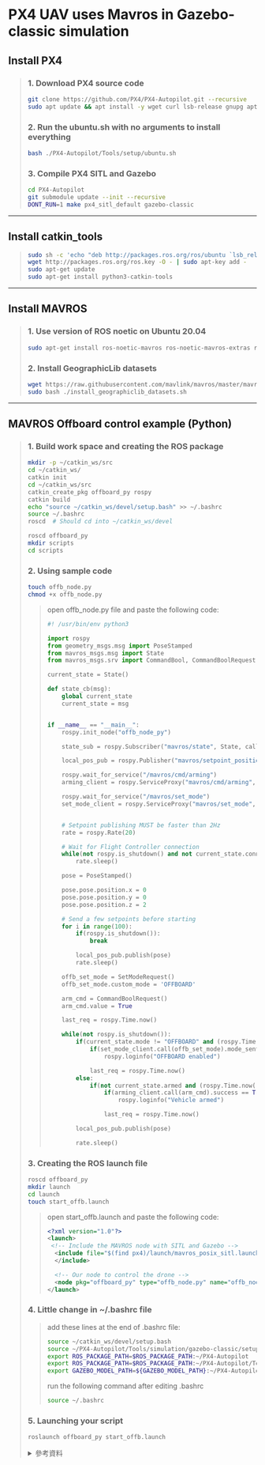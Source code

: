 # PX4 UAV uses Mavros in Gazebo-classic simulation

## Install PX4
> ### 1. Download PX4 source code
> ```bash
> git clone https://github.com/PX4/PX4-Autopilot.git --recursive
> sudo apt update && apt install -y wget curl lsb-release gnupg apt-utils
> ```
>
> ### 2. Run the ubuntu.sh with no arguments to install everything
> ```bash
> bash ./PX4-Autopilot/Tools/setup/ubuntu.sh
> ```
>
> ### 3. Compile PX4 SITL and Gazebo
> ```bash
> cd PX4-Autopilot
> git submodule update --init --recursive
> DONT_RUN=1 make px4_sitl_default gazebo-classic
> ```
---
## Install catkin_tools
> ```bash
> sudo sh -c 'echo "deb http://packages.ros.org/ros/ubuntu `lsb_release -sc` main" > /etc/apt/sources.list.d/ros-latest.list'
> wget http://packages.ros.org/ros.key -O - | sudo apt-key add -
> sudo apt-get update
> sudo apt-get install python3-catkin-tools
>  ```
---
## Install MAVROS
> ### 1. Use version of ROS noetic on Ubuntu 20.04
> ```bash
> sudo apt-get install ros-noetic-mavros ros-noetic-mavros-extras ros-noetic-mavros-msgs
> ```
>
> ### 2. Install GeographicLib datasets
> ```bash
> wget https://raw.githubusercontent.com/mavlink/mavros/master/mavros/scripts/install_geographiclib_datasets.sh
> sudo bash ./install_geographiclib_datasets.sh
> ```
> 
---
## MAVROS Offboard control example (Python)
> ### 1. Build work space and creating the ROS package
> ```bash
> mkdir -p ~/catkin_ws/src
> cd ~/catkin_ws/
> catkin init
> cd ~/catkin_ws/src
> catkin_create_pkg offboard_py rospy
> catkin build
> echo "source ~/catkin_ws/devel/setup.bash" >> ~/.bashrc
> source ~/.bashrc
> roscd  # Should cd into ~/catkin_ws/devel
>
> roscd offboard_py
> mkdir scripts
> cd scripts
> ```
>
> ### 2. Using sample code
> ```bash
> touch offb_node.py
> chmod +x offb_node.py
> ```
>> open offb_node.py file and paste the following code:
>> ```python
>> #! /usr/bin/env python3
>>
>> import rospy
>> from geometry_msgs.msg import PoseStamped
>> from mavros_msgs.msg import State
>> from mavros_msgs.srv import CommandBool, CommandBoolRequest, SetMode, SetModeRequest
>>
>> current_state = State()
>>
>> def state_cb(msg):
>>     global current_state
>>     current_state = msg
>>
>>
>> if __name__ == "__main__":
>>     rospy.init_node("offb_node_py")
>>
>>     state_sub = rospy.Subscriber("mavros/state", State, callback = state_cb)
>>
>>     local_pos_pub = rospy.Publisher("mavros/setpoint_position/local", PoseStamped, queue_size=10)
>>
>>     rospy.wait_for_service("/mavros/cmd/arming")
>>     arming_client = rospy.ServiceProxy("mavros/cmd/arming", CommandBool)
>>
>>     rospy.wait_for_service("/mavros/set_mode")
>>     set_mode_client = rospy.ServiceProxy("mavros/set_mode", SetMode)
>>
>>
>>     # Setpoint publishing MUST be faster than 2Hz
>>     rate = rospy.Rate(20)
>>
>>     # Wait for Flight Controller connection
>>     while(not rospy.is_shutdown() and not current_state.connected):
>>         rate.sleep()
>>
>>     pose = PoseStamped()
>>
>>     pose.pose.position.x = 0
>>     pose.pose.position.y = 0
>>     pose.pose.position.z = 2
>>
>>     # Send a few setpoints before starting
>>     for i in range(100):
>>         if(rospy.is_shutdown()):
>>             break
>>
>>         local_pos_pub.publish(pose)
>>         rate.sleep()
>>
>>     offb_set_mode = SetModeRequest()
>>     offb_set_mode.custom_mode = 'OFFBOARD'
>>
>>     arm_cmd = CommandBoolRequest()
>>     arm_cmd.value = True
>>
>>     last_req = rospy.Time.now()
>>
>>     while(not rospy.is_shutdown()):
>>         if(current_state.mode != "OFFBOARD" and (rospy.Time.now() - last_req) > rospy.Duration(5.0)):
>>             if(set_mode_client.call(offb_set_mode).mode_sent == True):
>>                 rospy.loginfo("OFFBOARD enabled")
>>
>>             last_req = rospy.Time.now()
>>         else:
>>             if(not current_state.armed and (rospy.Time.now() - last_req) > rospy.Duration(5.0)):
>>                 if(arming_client.call(arm_cmd).success == True):
>>                     rospy.loginfo("Vehicle armed")
>>
>>                 last_req = rospy.Time.now()
>>
>>         local_pos_pub.publish(pose)
>>
>>         rate.sleep()
>> ```
>
> ### 3. Creating the ROS launch file
> ```bash
> roscd offboard_py
> mkdir launch
> cd launch
> touch start_offb.launch
> ```
>> open start_offb.launch and paste the following code:
>> ```XML
>> <?xml version="1.0"?>
>> <launch>
>>  <!-- Include the MAVROS node with SITL and Gazebo -->
>>	 <include file="$(find px4)/launch/mavros_posix_sitl.launch">
>>	 </include>
>>
>>	 <!-- Our node to control the drone -->
>>	 <node pkg="offboard_py" type="offb_node.py" name="offb_node_py" required="true" output="screen" />
>> </launch>
>>```
>>
>
> ### 4. Little change in ~/.bashrc file
>> add these lines at the end of .bashrc file:
>>
>> ```bash
>> source ~/catkin_ws/devel/setup.bash
>> source ~/PX4-Autopilot/Tools/simulation/gazebo-classic/setup_gazebo.bash ~/PX4-Autopilot ~/PX4-Autopilot/build/px4_sitl_default
>> export ROS_PACKAGE_PATH=$ROS_PACKAGE_PATH:~/PX4-Autopilot
>> export ROS_PACKAGE_PATH=$ROS_PACKAGE_PATH:~/PX4-Autopilot/Tools/simulation/gazebo-classic/sitl_gazebo-classic
>> export GAZEBO_MODEL_PATH=${GAZEBO_MODEL_PATH}:~/PX4-Autopilot/Tools/simulation/gazebo-classic/sitl_gazebo-classic/models
>> ```
>>
>> run the following command after editing .bashrc
>> ```bash
>> source ~/.bashrc
>> ```
>
> ### 5. Launching your script
> ```bash
> roslaunch offboard_py start_offb.launch
> ```
>
> <details>
>  <summary>參考資料</summary>
>    1. <a href="https://docs.px4.io/main/en/dev_setup/dev_env_linux_ubuntu.html">Ubuntu Development Environment</a><br>
>    2. <a href="https://docs.px4.io/main/en/ros/mavros_installation.html#ros-noetic-(ubuntu-22.04)">ROS (1) with MAVROS Installation Guide</a><br>
>    3. <a href="https://catkin-tools.readthedocs.io/en/latest/installing.html">Installing catkin_tools</a><br>
>    4. <a href="https://docs.px4.io/main/en/ros/mavros_offboard_python.html">MAVROS Offboard control example (Python)</a><br>
>    5. <a href="https://github.com/PX4/PX4-Autopilot/issues/14762">ERROR: cannot launch node of type [px4/px4]</a><br>
>    6. <a href="https://discuss.px4.io/t/unable-to-run-mavros-and-px4-with-rlexception-error/32925">Unable to run MAVROS and PX4 with RLException error</a><br>
>    7. <a href="https://hackmd.io/@zjewp/mavros">PX4, MAVROS, and Gazebo Installation</a><br>
> </details>
